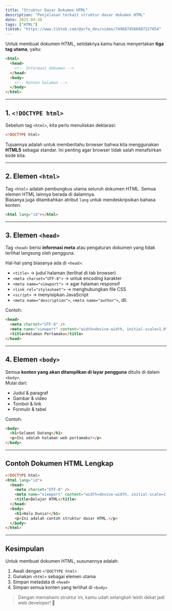 ```yaml
---
title: "Struktur Dasar Dokumen HTML"
description: "Penjelasan terkait struktur dasar dokumen HTML"
date: 2025-04-30
tags: ["HTML"]
tiktok: "https://www.tiktok.com/@arfa_dev/video/7498874566807227654"
---
```


Untuk membuat dokumen HTML, setidaknya kamu harus menyertakan **tiga tag utama**, yaitu:

```html
<html>
  <head>
    <!-- Informasi dokumen -->
  </head>
  <body>
    <!-- Konten halaman -->
  </body>
</html>
```

---

## 1. `<!DOCTYPE html>`

Sebelum tag `<html>`, kita perlu menuliskan deklarasi:

```html
<!DOCTYPE html>
```

Tujuannya adalah untuk memberitahu browser bahwa kita menggunakan **HTML5** sebagai standar. Ini penting agar browser tidak salah menafsirkan kode kita.

---

## 2. Elemen `<html>`

Tag `<html>` adalah pembungkus utama seluruh dokumen HTML. Semua elemen HTML lainnya berada di dalamnya.  
Biasanya juga ditambahkan atribut `lang` untuk mendeskripsikan bahasa konten:

```html
<html lang="id"></html>
```

---

## 3. Elemen `<head>`

Tag `<head>` berisi **informasi meta** atau pengaturan dokumen yang tidak terlihat langsung oleh pengguna.

Hal-hal yang biasanya ada di `<head>`:

- `<title>` → judul halaman (terlihat di tab browser)
- `<meta charset="UTF-8">` → untuk encoding karakter
- `<meta name="viewport">` → agar halaman responsif
- `<link rel="stylesheet">` → menghubungkan file CSS
- `<script>` → menyisipkan JavaScript
- `<meta name="description">`, `<meta name="author">`, dll.

Contoh:

```html
<head>
  <meta charset="UTF-8" />
  <meta name="viewport" content="width=device-width, initial-scale=1.0" />
  <title>Halaman Pertamaku</title>
</head>
```

---

## 4. Elemen `<body>`

Semua **konten yang akan ditampilkan di layar pengguna** ditulis di dalam `<body>`.  
Mulai dari:

- Judul & paragraf
- Gambar & video
- Tombol & link
- Formulir & tabel

Contoh:

```html
<body>
  <h1>Selamat Datang</h1>
  <p>Ini adalah halaman web pertamaku!</p>
</body>
```

---

## Contoh Dokumen HTML Lengkap

```html
<!DOCTYPE html>
<html lang="id">
  <head>
    <meta charset="UTF-8" />
    <meta name="viewport" content="width=device-width, initial-scale=1.0" />
    <title>Belajar HTML</title>
  </head>
  <body>
    <h1>Halo Dunia!</h1>
    <p>Ini adalah contoh struktur dasar HTML.</p>
  </body>
</html>
```

---

## Kesimpulan

Untuk membuat dokumen HTML, susunannya adalah:

1. Awali dengan `<!DOCTYPE html>`
2. Gunakan `<html>` sebagai elemen utama
3. Simpan metadata di `<head>`
4. Simpan semua konten yang terlihat di `<body>`

> Dengan memahami struktur ini, kamu udah selangkah lebih dekat jadi web developer! 🚀
